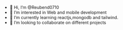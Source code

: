 - 👋 Hi, I’m @Reubend0710
- 👀 I’m interested in Web and mobile development
- 🌱 I’m currently learning reactjs,mongodb and tailwind.
- 💞️ I’m looking to collaborate on different projects


<!---
Reubend0710/Reubend0710 is a ✨ special ✨ repository because its `README.md` (this file) appears on your GitHub profile.
You can click the Preview link to take a look at your changes.
--->
